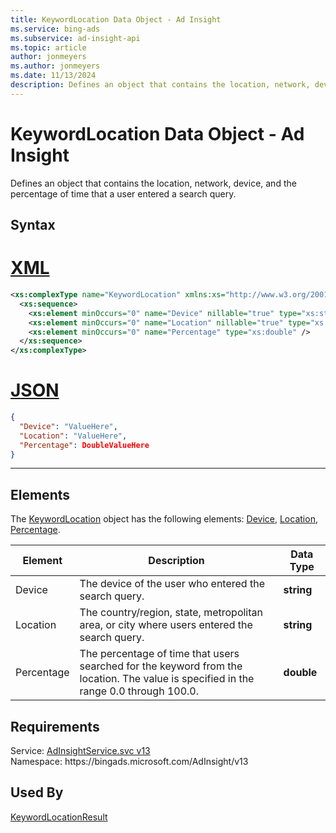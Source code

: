 ```yaml
---
title: KeywordLocation Data Object - Ad Insight
ms.service: bing-ads
ms.subservice: ad-insight-api
ms.topic: article
author: jonmeyers
ms.author: jonmeyers
ms.date: 11/13/2024
description: Defines an object that contains the location, network, device, and the percentage of time that a user entered a search query.
---
```

# KeywordLocation Data Object - Ad Insight
Defines an object that contains the location, network, device, and the percentage of time that a user entered a search query.

## Syntax

# [XML](#tab/xml)

```xml
<xs:complexType name="KeywordLocation" xmlns:xs="http://www.w3.org/2001/XMLSchema">
  <xs:sequence>
    <xs:element minOccurs="0" name="Device" nillable="true" type="xs:string" />
    <xs:element minOccurs="0" name="Location" nillable="true" type="xs:string" />
    <xs:element minOccurs="0" name="Percentage" type="xs:double" />
  </xs:sequence>
</xs:complexType>
```

# [JSON](#tab/json)

```json
{
  "Device": "ValueHere",
  "Location": "ValueHere",
  "Percentage": DoubleValueHere
}
```

-----

## <a name="elements"></a>Elements

The [KeywordLocation](keywordlocation.md) object has the following elements: [Device](#device), [Location](#location), [Percentage](#percentage).

|Element|Description|Data Type|
|-----------|---------------|-------------|
|<a name="device"></a>Device|The device of the user who entered the search query.|**string**|
|<a name="location"></a>Location|The country/region, state, metropolitan area, or city where users entered the search query.|**string**|
|<a name="percentage"></a>Percentage|The percentage of time that users searched for the keyword from the location. The value is specified in the range 0.0 through 100.0.|**double**|

## Requirements
Service: [AdInsightService.svc v13](https://adinsight.api.bingads.microsoft.com/Api/Advertiser/AdInsight/v13/AdInsightService.svc)  
Namespace: https\://bingads.microsoft.com/AdInsight/v13  

## Used By
[KeywordLocationResult](keywordlocationresult.md)  
